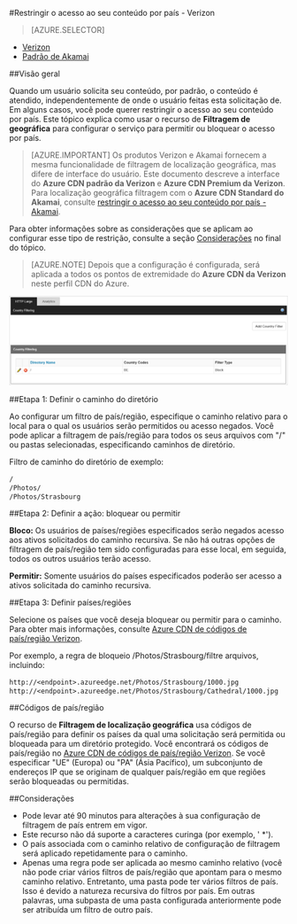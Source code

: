 <properties
    pageTitle="Restringir o acesso ao seu conteúdo do Azure CDN por país | Microsoft Azure"
    description="Saiba como restringir o acesso ao seu conteúdo de CDN Azure usando o recurso de filtragem de localização geográfica."
    services="cdn"
    documentationCenter=""
    authors="camsoper, rli"
    manager="erikre"
    editor=""/>

<tags
    ms.service="cdn"
    ms.workload="tbd"
    ms.tgt_pltfrm="na"
    ms.devlang="na"
    ms.topic="article"
    ms.date="10/13/2016"
    ms.author="casoper"/>

#<a name="restrict-access-to-your-content-by-country---verizon"></a>Restringir o acesso ao seu conteúdo por país - Verizon

> [AZURE.SELECTOR]
- [Verizon](cdn-restrict-access-by-country.md)
- [Padrão de Akamai](cdn-restrict-access-by-country-akamai.md)

##<a name="overview"></a>Visão geral

Quando um usuário solicita seu conteúdo, por padrão, o conteúdo é atendido, independentemente de onde o usuário feitas esta solicitação de. Em alguns casos, você pode querer restringir o acesso ao seu conteúdo por país. Este tópico explica como usar o recurso de **Filtragem de geográfica** para configurar o serviço para permitir ou bloquear o acesso por país.

> [AZURE.IMPORTANT] Os produtos Verizon e Akamai fornecem a mesma funcionalidade de filtragem de localização geográfica, mas difere de interface do usuário. Este documento descreve a interface do **Azure CDN padrão da Verizon** e **Azure CDN Premium da Verizon**. Para localização geográfica filtragem com o **Azure CDN Standard do Akamai**, consulte [restringir o acesso ao seu conteúdo por país - Akamai](cdn-restrict-access-by-country-akamai.md).

Para obter informações sobre as considerações que se aplicam ao configurar esse tipo de restrição, consulte a seção [Considerações](cdn-restrict-access-by-country.md#considerations) no final do tópico.  

>[AZURE.NOTE] Depois que a configuração é configurada, será aplicada a todos os pontos de extremidade do **Azure CDN da Verizon** neste perfil CDN do Azure.

![Filtragem de país/região](./media/cdn-filtering/cdn-country-filtering.png)

##<a name="step-1-define-the-directory-path"></a>Etapa 1: Definir o caminho do diretório

Ao configurar um filtro de país/região, especifique o caminho relativo para o local para o qual os usuários serão permitidos ou acesso negados. Você pode aplicar a filtragem de país/região para todos os seus arquivos com "/" ou pastas selecionadas, especificando caminhos de diretório.

Filtro de caminho do diretório de exemplo:

    /                                 
    /Photos/
    /Photos/Strasbourg

##<a name="step-2-define-the-action-block-or-allow"></a>Etapa 2: Definir a ação: bloquear ou permitir

**Bloco:** Os usuários de países/regiões especificados serão negados acesso aos ativos solicitados do caminho recursiva. Se não há outras opções de filtragem de país/região tem sido configuradas para esse local, em seguida, todos os outros usuários terão acesso.

**Permitir:** Somente usuários do países especificados poderão ser acesso a ativos solicitada do caminho recursiva.

##<a name="step-3-define-the-countries"></a>Etapa 3: Definir países/regiões

Selecione os países que você deseja bloquear ou permitir para o caminho. Para obter mais informações, consulte [Azure CDN de códigos de país/região Verizon](https://msdn.microsoft.com/library/mt761717.aspx).

Por exemplo, a regra de bloqueio /Photos/Strasbourg/filtre arquivos, incluindo:

    http://<endpoint>.azureedge.net/Photos/Strasbourg/1000.jpg
    http://<endpoint>.azureedge.net/Photos/Strasbourg/Cathedral/1000.jpg


##<a name="country-codes"></a>Códigos de país/região

O recurso de **Filtragem de localização geográfica** usa códigos de país/região para definir os países da qual uma solicitação será permitida ou bloqueada para um diretório protegido. Você encontrará os códigos de país/região no [Azure CDN de códigos de país/região Verizon](https://msdn.microsoft.com/library/mt761717.aspx). Se você especificar "UE" (Europa) ou "PA" (Ásia Pacífico), um subconjunto de endereços IP que se originam de qualquer país/região em que regiões serão bloqueadas ou permitidas.


##<a id="considerations"></a>Considerações

- Pode levar até 90 minutos para alterações à sua configuração de filtragem de país entrem em vigor.
- Este recurso não dá suporte a caracteres curinga (por exemplo, ' *').
- O país associada com o caminho relativo de configuração de filtragem será aplicado repetidamente para o caminho.
- Apenas uma regra pode ser aplicada ao mesmo caminho relativo (você não pode criar vários filtros de país/região que apontam para o mesmo caminho relativo. Entretanto, uma pasta pode ter vários filtros de país. Isso é devido a natureza recursiva do filtros por país. Em outras palavras, uma subpasta de uma pasta configurada anteriormente pode ser atribuída um filtro de outro país.
